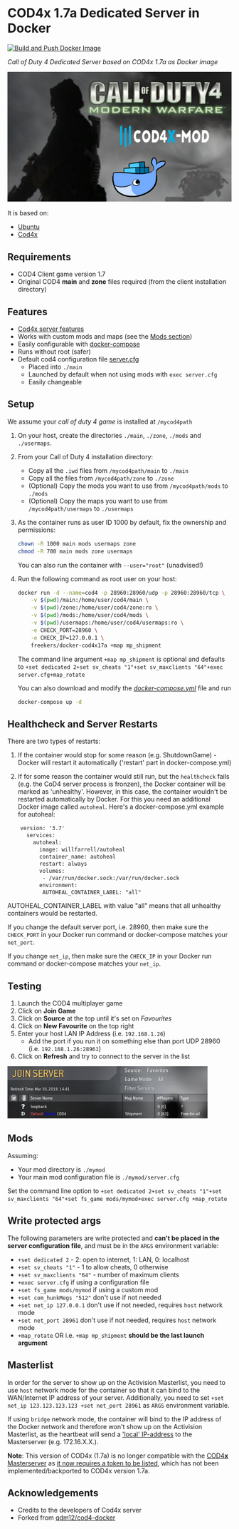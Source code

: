 # COD4x 1.7a Dedicated Server in Docker

[![Build and Push Docker Image](https://github.com/Freekers/cod4-docker/actions/workflows/automation.yml/badge.svg)](https://github.com/Freekers/cod4-docker/actions/workflows/automation.yml)

*Call of Duty 4 Dedicated Server based on COD4x 1.7a as Docker image*

[![Docker Cod4](https://github.com/freekers/cod4-docker/raw/master/images/title.png)](https://github.com/Freekers/cod4-docker/)

It is based on:

- [Ubuntu](https://ubuntu.com)
- [Cod4x](https://github.com/callofduty4x/CoD4x_Server)

## Requirements

- COD4 Client game version 1.7
- Original COD4 **main** and **zone** files required (from the client installation directory)

## Features

- [Cod4x server features](https://github.com/callofduty4x/CoD4x_Server#the-most-prominent-features-are)
- Works with custom mods and maps (see the [Mods section](#Mods))
- Easily configurable with [docker-compose](#using-docker-compose)
- Runs without root (safer)
- Default cod4 configuration file [server.cfg](https://github.com/freekers/cod4-docker/blob/master/server.cfg)
    - Placed into `./main`
    - Launched by default when not using mods with `exec server.cfg`
    - Easily changeable

## Setup

We assume your *call of duty 4 game* is installed at `/mycod4path`

1. On your host, create the directories `./main`, `./zone`, `./mods` and `./usermaps`.
1. From your Call of Duty 4 installation directory:
    - Copy all the `.iwd` files from `/mycod4path/main` to `./main`
    - Copy all the files from `/mycod4path/zone` to `./zone`
    - (Optional) Copy the mods you want to use from `/mycod4path/mods` to `./mods`
    - (Optional) Copy the maps you want to use from `/mycod4path/usermaps` to `./usermaps`
1. As the container runs as user ID 1000 by default, fix the ownership and permissions:

    ```bash
    chown -R 1000 main mods usermaps zone
    chmod -R 700 main mods zone usermaps
    ```

    You can also run the container with `--user="root"` (unadvised!)

1. Run the following command as root user on your host:

    ```bash
    docker run -d --name=cod4 -p 28960:28960/udp -p 28960:28960/tcp \
        -v $(pwd)/main:/home/user/cod4/main \
        -v $(pwd)/zone:/home/user/cod4/zone:ro \
        -v $(pwd)/mods:/home/user/cod4/mods \
        -v $(pwd)/usermaps:/home/user/cod4/usermaps:ro \
        -e CHECK_PORT=28960 \
        -e CHECK_IP=127.0.0.1 \
        freekers/docker-cod4x17a +map mp_shipment
    ```

    The command line argument `+map mp_shipment` is optional and defaults to `+set dedicated 2+set sv_cheats "1"+set sv_maxclients "64"+exec server.cfg+map_rotate`

    You can also download and modify the [*docker-compose.yml*](https://raw.githubusercontent.com/freekers/cod4-docker/master/docker-compose.yml) file and run

    ```bash
    docker-compose up -d
    ```
    
## Healthcheck and Server Restarts

There are two types of restarts:

1. If the container would stop for some reason (e.g. ShutdownGame) - Docker will restart it automatically ('restart' part in docker-compose.yml)

1. If for some reason the container would still run, but the `healthcheck` fails (e.g. the CoD4 server process is fronzen), the Docker container will be marked as 'unhealthy'. However, in this case, the container wouldn't be restarted automatically by Docker. For this you need an additional Docker image called `autoheal`. Here's a docker-compose.yml example for autoheal:
```
    version: '3.7'
      services:
        autoheal:
          image: willfarrell/autoheal
          container_name: autoheal
          restart: always
          volumes:
           - /var/run/docker.sock:/var/run/docker.sock
          environment:
           AUTOHEAL_CONTAINER_LABEL: "all"
```
AUTOHEAL_CONTAINER_LABEL with value "all" means that all unhealthy containers would be restarted.

If you change the default server port, i.e. 28960, then make sure the `CHECK_PORT` in your Docker run command or docker-compose matches your `net_port`.

If you change `net_ip`, then make sure the `CHECK_IP` in your Docker run command or docker-compose matches your `net_ip`.

## Testing

1. Launch the COD4 multiplayer game
1. Click on **Join Game**
1. Click on **Source** at the top until it's set on *Favourites*
1. Click on **New Favourite** on the top right
1. Enter your host LAN IP Address (i.e. `192.168.1.26`)
    - Add the port if you run it on something else than port UDP 28960 (i.e. `192.168.1.26:28961`)
1. Click on **Refresh** and try to connect to the server in the list

![COD4 screenshot](https://github.com/Freekers/cod4-docker/blob/master/images/test.png?raw=true)

## Mods

Assuming:

- Your mod directory is `./mymod`
- Your main mod configuration file is `./mymod/server.cfg`

Set the command line option to `+set dedicated 2+set sv_cheats "1"+set sv_maxclients "64"+set fs_game mods/mymod+exec server.cfg +map_rotate`

## Write protected args

The following parameters are write protected and **can't be placed in the server configuration file**, 
and must be in the `ARGS` environment variable:

- `+set dedicated 2` - 2: open to internet, 1: LAN, 0: localhost
- `+set sv_cheats "1"` - 1 to allow cheats, 0 otherwise
- `+set sv_maxclients "64"` - number of maximum clients
- `+exec server.cfg` if using a configuration file
- `+set fs_game mods/mymod` if using a custom mod
- `+set com_hunkMegs "512"` don't use if not needed
- `+set net_ip 127.0.0.1` don't use if not needed, requires `host` network mode
- `+set net_port 28961` don't use if not needed, requires `host` network mode
- `+map_rotate` OR i.e. `+map mp_shipment` **should be the last launch argument**

## Masterlist

In order for the server to show up on the Activision Masterlist, you need to use `host` network mode for the container so that it can bind to the WAN/Internet IP address of your server. Additionally, you need to set `+set net_ip 123.123.123.123 +set net_port 28961` as `ARGS` environment variable.

If using `bridge` network mode, the container will bind to the IP address of the Docker network and therefore won't show up on the Activision Masterlist, as the heartbeat will send a ['local' IP-address](https://docs.docker.com/network/network-tutorial-standalone/) to the Masterserver (e.g. 172.16.X.X.).

**Note**: This version of COD4x (1.7a) is no longer compatible with the [COD4**x** Masterserver](http://cod4master.cod4x.me/) as [it now requires a token to be listed](https://cod4x.me/index.php?/forums/topic/2814-new-requirement-for-cod4-x-servers-to-get-listed-on-masterserver/), which has not been implemented/backported to COD4x version 1.7a.

## Acknowledgements

- Credits to the developers of Cod4x server
- Forked from [qdm12/cod4-docker](https://github.com/qdm12/cod4-docker)

